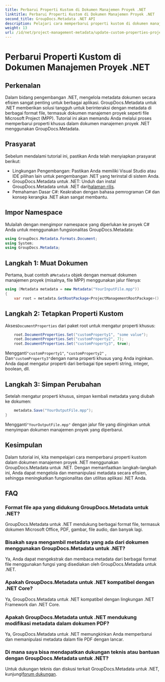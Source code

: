 ```yaml
---
title: Perbarui Properti Kustom di Dokumen Manajemen Proyek .NET
linktitle: Perbarui Properti Kustom di Dokumen Manajemen Proyek .NET
second_title: GroupDocs.Metadata .NET API
description: Pelajari cara memperbarui properti kustom di dokumen manajemen proyek .NET menggunakan GroupDocs.Metadata untuk .NET. Tingkatkan manajemen metadata di aplikasi Anda.
weight: 13
url: /id/net/project-management-metadata/update-custom-properties-project-management-documents/
---
```


# Perbarui Properti Kustom di Dokumen Manajemen Proyek .NET

## Perkenalan
Dalam bidang pengembangan .NET, mengelola metadata dokumen secara efisien sangat penting untuk berbagai aplikasi. GroupDocs.Metadata untuk .NET memberikan solusi tangguh untuk berinteraksi dengan metadata di berbagai format file, termasuk dokumen manajemen proyek seperti file Microsoft Project (MPP). Tutorial ini akan memandu Anda melalui proses memperbarui properti khusus dalam dokumen manajemen proyek .NET menggunakan GroupDocs.Metadata.
## Prasyarat
Sebelum mendalami tutorial ini, pastikan Anda telah menyiapkan prasyarat berikut:
- Lingkungan Pengembangan: Pastikan Anda memiliki Visual Studio atau IDE pilihan lain untuk pengembangan .NET yang terinstal di sistem Anda.
-  GroupDocs.Metadata untuk .NET: Unduh dan instal GroupDocs.Metadata untuk .NET dari[halaman rilis](https://releases.groupdocs.com/metadata/net/).
- Pemahaman Dasar C#: Keakraban dengan bahasa pemrograman C# dan konsep kerangka .NET akan sangat membantu.

## Impor Namespace
Mulailah dengan mengimpor namespace yang diperlukan ke proyek C# Anda untuk menggunakan fungsionalitas GroupDocs.Metadata:
```csharp
using GroupDocs.Metadata.Formats.Document;
using System;
using GroupDocs.Metadata;
```
## Langkah 1: Muat Dokumen
 Pertama, buat contoh a`Metadata` objek dengan memuat dokumen manajemen proyek (misalnya, file MPP) menggunakan jalur filenya:
```csharp
using (Metadata metadata = new Metadata("YourInputFile.mpp"))
{
    var root = metadata.GetRootPackage<ProjectManagementRootPackage>();
```
## Langkah 2: Tetapkan Properti Kustom
 Akses`DocumentProperties` dari paket root untuk mengatur properti khusus:
```csharp
    root.DocumentProperties.Set("customProperty1", "some value");
    root.DocumentProperties.Set("customProperty2", 7);
    root.DocumentProperties.Set("customProperty3", true);
```
 Mengganti`"customProperty1"`, `"customProperty2"` , Dan`"customProperty3"`dengan nama properti khusus yang Anda inginkan. Anda dapat mengatur properti dari berbagai tipe seperti string, integer, boolean, dll.
## Langkah 3: Simpan Perubahan
Setelah mengatur properti khusus, simpan kembali metadata yang diubah ke dokumen:
```csharp
    metadata.Save("YourOutputFile.mpp");
}
```
 Mengganti`"YourOutputFile.mpp"` dengan jalur file yang diinginkan untuk menyimpan dokumen manajemen proyek yang diperbarui.

## Kesimpulan
Dalam tutorial ini, kita mempelajari cara memperbarui properti kustom dalam dokumen manajemen proyek .NET menggunakan GroupDocs.Metadata untuk .NET. Dengan memanfaatkan langkah-langkah ini, Anda dapat mengelola dan memanipulasi metadata secara efisien, sehingga meningkatkan fungsionalitas dan utilitas aplikasi .NET Anda.

## FAQ
### Format file apa yang didukung GroupDocs.Metadata untuk .NET?
GroupDocs.Metadata untuk .NET mendukung berbagai format file, termasuk dokumen Microsoft Office, PDF, gambar, file audio, dan banyak lagi.
### Bisakah saya mengambil metadata yang ada dari dokumen menggunakan GroupDocs.Metadata untuk .NET?
Ya, Anda dapat mengekstrak dan membaca metadata dari berbagai format file menggunakan fungsi yang disediakan oleh GroupDocs.Metadata untuk .NET.
### Apakah GroupDocs.Metadata untuk .NET kompatibel dengan .NET Core?
Ya, GroupDocs.Metadata untuk .NET kompatibel dengan lingkungan .NET Framework dan .NET Core.
### Apakah GroupDocs.Metadata untuk .NET mendukung modifikasi metadata dalam dokumen PDF?
Ya, GroupDocs.Metadata untuk .NET memungkinkan Anda memperbarui dan memanipulasi metadata dalam file PDF dengan lancar.
### Di mana saya bisa mendapatkan dukungan teknis atau bantuan dengan GroupDocs.Metadata untuk .NET?
 Untuk dukungan teknis dan diskusi terkait GroupDocs.Metadata untuk .NET, kunjungi[forum dukungan](https://forum.groupdocs.com/c/metadata/14).